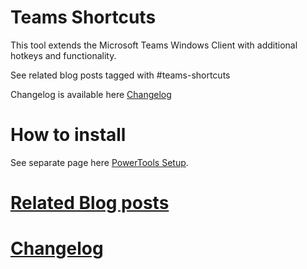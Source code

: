 # Teams Shortcuts

This tool extends the Microsoft Teams Windows Client with additional hotkeys and functionality.

See related blog posts tagged with #teams-shortcuts

Changelog is available here [Changelog](Teams-Shortcuts-(Changelog))

# How to install

See separate page here [PowerTools Setup](PowerTools-Setup).

# [Related Blog posts](https://tdalon.blogspot.com/search/label/teams-shortcuts)

# [Changelog](Teams-Shortcuts-(Changelog))

